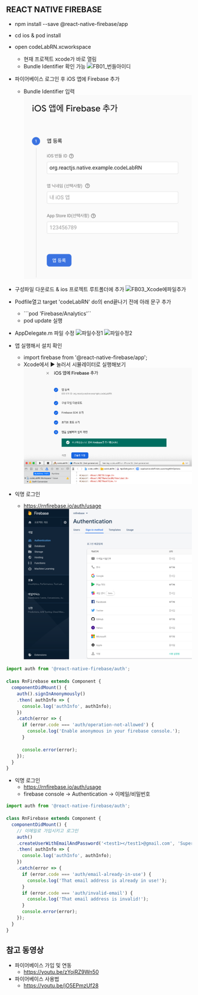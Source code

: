 ## REACT NATIVE FIREBASE
- npm install --save @react-native-firebase/app
- cd ios & pod install
- open codeLabRN.xcworkspace
  - 현재 프로젝트 xcode가 바로 열림
  - Bundle Identifier 확인 가능
![FB01_번들아이디](./img/FB01_번들아이디.png)

- 파이어베이스 로그인 후 iOS 앱에 Firebase 추가
  - Bundle Identifier 입력
![FB02_앱등록](./img/FB02_앱등록.png)

- 구성파일 다운로드 & ios 프로젝트 루트폴더에 추가
![FB03_Xcode에파일추가](./img/FB03_Xcode에파일추가.png)

- Podfile열고 target 'codeLabRN' do의 end끝나기 전에 아래 문구 추가
  - ```pod 'Firebase/Analytics'``
  - pod update 실행

- AppDelegate.m 파일 수정
![파일수정1](./img/FB04_AppDelegate.m파일수정1.png)
![파일수정2](./img/FB04_AppDelegate.m파일수정2.png)

- 앱 실행해서 설치 확인
  - import firebase from '@react-native-firebase/app';
  - Xcode에서 ▶ 눌러서 시뮬레이터로 실행해보기
![앱실행후설치확인](./img/FB05_앱실행후설치확인.png)

- 익명 로그인
  - https://rnfirebase.io/auth/usage
![FB06_익명로그인](./img/FB06_익명로그인.png)

```javascript
import auth from '@react-native-firebase/auth';

class RnFirebase extends Component {
  componentDidMount() {
    auth().signInAnonymously()
    .then( authInfo => {
      console.log('authInfo', authInfo);
    })
    .catch(error => {
      if (error.code === 'auth/operation-not-allowed') {
        console.log('Enable anonymous in your firebase console.');
      }
      
      console.error(error);
    });
  }
}
```

- 익명 로그인
  - https://rnfirebase.io/auth/usage
  - firebase console -> Authentication -> 이메일/비밀번호
  
```javascript
import auth from '@react-native-firebase/auth';

class RnFirebase extends Component {
  componentDidMount() {
    // 이메일로 가입시키고 로그인
    auth()
    .createUserWithEmailAndPassword('<test1></test1>@gmail.com', 'SuperSecretPassword!')
    .then( authInfo => {
      console.log('authInfo', authInfo);
    })
    .catch(error => {
      if (error.code === 'auth/email-already-in-use') {
        console.log('That email address is already in use!');
      }
      if (error.code === 'auth/invalid-email') {
        console.log('That email address is invalid!');
      }
      console.error(error);
    });
  }
}  
```

## 참고 동영상
- 파이어베이스 가입 및 연동
  - https://youtu.be/zYojRZ9Wn50
- 파이어베이스 사용법
  - https://youtu.be/jO5EPmzUf28
